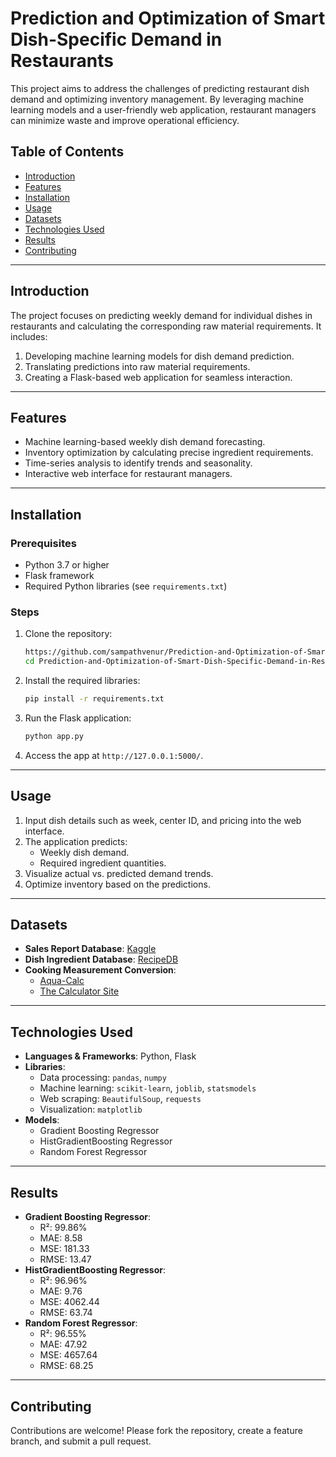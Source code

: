 # Prediction and Optimization of Smart Dish-Specific Demand in Restaurants

This project aims to address the challenges of predicting restaurant dish demand and optimizing inventory management. By leveraging machine learning models and a user-friendly web application, restaurant managers can minimize waste and improve operational efficiency.

## Table of Contents
- [Introduction](#introduction)
- [Features](#features)
- [Installation](#installation)
- [Usage](#usage)
- [Datasets](#datasets)
- [Technologies Used](#technologies-used)
- [Results](#results)
- [Contributing](#contributing)

---

## Introduction
The project focuses on predicting weekly demand for individual dishes in restaurants and calculating the corresponding raw material requirements. It includes:
1. Developing machine learning models for dish demand prediction.
2. Translating predictions into raw material requirements.
3. Creating a Flask-based web application for seamless interaction.

---

## Features
- Machine learning-based weekly dish demand forecasting.
- Inventory optimization by calculating precise ingredient requirements.
- Time-series analysis to identify trends and seasonality.
- Interactive web interface for restaurant managers.

---

## Installation
### Prerequisites
- Python 3.7 or higher
- Flask framework
- Required Python libraries (see `requirements.txt`)

### Steps
1. Clone the repository:
   ```bash
   https://github.com/sampathvenur/Prediction-and-Optimization-of-Smart-Dish-Specific-Demand-in-Restaurants-using-Machine-Learning.git
   cd Prediction-and-Optimization-of-Smart-Dish-Specific-Demand-in-Restaurants-using-Machine-Learning
   ```
2. Install the required libraries:
   ```bash
   pip install -r requirements.txt
   ```
3. Run the Flask application:
   ```bash
   python app.py
   ```
4. Access the app at `http://127.0.0.1:5000/`.

---

## Usage
1. Input dish details such as week, center ID, and pricing into the web interface.
2. The application predicts:
   - Weekly dish demand.
   - Required ingredient quantities.
3. Visualize actual vs. predicted demand trends.
4. Optimize inventory based on the predictions.

---

## Datasets
- **Sales Report Database**: [Kaggle](https://www.kaggle.com/datasets/shivashi11/food-demand-prediction)
- **Dish Ingredient Database**: [RecipeDB](https://cosylab.iiitd.edu.in/recipedb/)
- **Cooking Measurement Conversion**:  
   - [Aqua-Calc](https://www.aqua-calc.com/calculate/food-volume-to-weight)
   - [The Calculator Site](https://www.thecalculatorsite.com/cooking/cooking-calculator.php)

---

## Technologies Used
- **Languages & Frameworks**: Python, Flask
- **Libraries**: 
  - Data processing: `pandas`, `numpy`
  - Machine learning: `scikit-learn`, `joblib`, `statsmodels`
  - Web scraping: `BeautifulSoup`, `requests`
  - Visualization: `matplotlib`
- **Models**:
  - Gradient Boosting Regressor
  - HistGradientBoosting Regressor
  - Random Forest Regressor

---

## Results
- **Gradient Boosting Regressor**:
  - R²: 99.86%
  - MAE: 8.58
  - MSE: 181.33
  - RMSE: 13.47
- **HistGradientBoosting Regressor**:
  - R²: 96.96%
  - MAE: 9.76
  - MSE: 4062.44
  - RMSE: 63.74
- **Random Forest Regressor**:
  - R²: 96.55%
  - MAE: 47.92
  - MSE: 4657.64
  - RMSE: 68.25

---

## Contributing
Contributions are welcome! Please fork the repository, create a feature branch, and submit a pull request.

